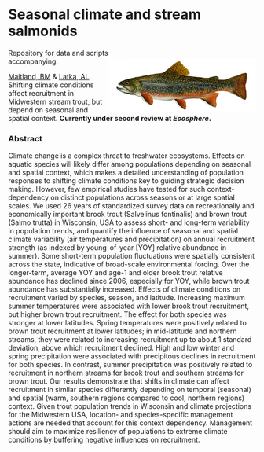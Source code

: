 # Seasonal climate and stream salmonids

<img align="right" src="img/brook-trout-464x170.png" alt="brook-trout" width="300" style="margin-top: 20px">

Repository for data and scripts accompanying:

[Maitland, BM](https://bryan-m-maitland.netlify.app/) & [Latka, AL](https://dnr.wisconsin.gov/topic/Fishing/people/centraloffice.html). Shifting climate conditions affect recruitment in Midwestern stream trout, but depend on seasonal and spatial context. **Currently under second review at *Ecosphere*.**

### Abstract 
Climate change is a complex threat to freshwater ecosystems. Effects on aquatic species will likely differ among populations depending on seasonal and spatial context, which makes a detailed understanding of population responses to shifting climate conditions key to guiding strategic decision making. However, few empirical studies have tested for such context-dependency on distinct populations across seasons or at large spatial scales. We used 26 years of standardized survey data on recreationally and economically important brook trout (Salvelinus fontinalis) and brown trout (Salmo trutta) in Wisconsin, USA to assess short- and long-term variability in population trends, and quantify the influence of seasonal and spatial climate variability (air temperatures and precipitation) on annual recruitment strength (as indexed by young-of-year [YOY] relative abundance in summer). Some short-term population fluctuations were spatially consistent across the state, indicative of broad-scale environmental forcing. Over the longer-term, average YOY and age-1 and older brook trout relative abundance has declined since 2006, especially for YOY, while brown trout abundance has substantially increased. Effects of climate conditions on recruitment varied by species, season, and latitude. Increasing maximum summer temperatures were associated with lower brook trout recruitment, but higher brown trout recruitment. The effect for both species was stronger at lower latitudes. Spring temperatures were positively related to brown trout recruitment at lower latitudes; in mid-latitude and northern streams, they were related to increasing recruitment up to about 1 standard deviation, above which recruitment declined.  High and low winter and spring precipitation were associated with precipitous declines in recruitment for both species. In contrast, summer precipitation was positively related to recruitment in northern streams for brook trout and southern streams for brown trout. Our results demonstrate that shifts in climate can affect recruitment in similar species differently depending on temporal (seasonal) and spatial (warm, southern regions compared to cool, northern regions) context. Given trout population trends in Wisconsin and climate projections for the Midwestern USA, location- and species-specific management actions are needed that account for this context dependency. Management should aim to maximize resiliency of populations to extreme climate conditions by buffering negative influences on recruitment.

